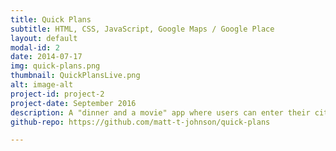 ```yaml
---
title: Quick Plans
subtitle: HTML, CSS, JavaScript, Google Maps / Google Place
layout: default
modal-id: 2
date: 2014-07-17
img: quick-plans.png
thumbnail: QuickPlansLive.png
alt: image-alt
project-id: project-2
project-date: September 2016
description: A "dinner and a movie" app where users can enter their city, zip code, and the date they want to make plans to get search results for nearby restaurants and movies. Selecting any restaurant and movie theater combination automatically pulls up directions with Google Maps. Users can also quickly navigate to the restaurants' websites to view menus / make a reservation, or to Fandango to purchase tickets for the movie they selected.<br><br>Test out the <a href="https://damp-stream-35666.herokuapp.com/" target="_blank">Live Site</a>.
github-repo: https://github.com/matt-t-johnson/quick-plans

---
```

